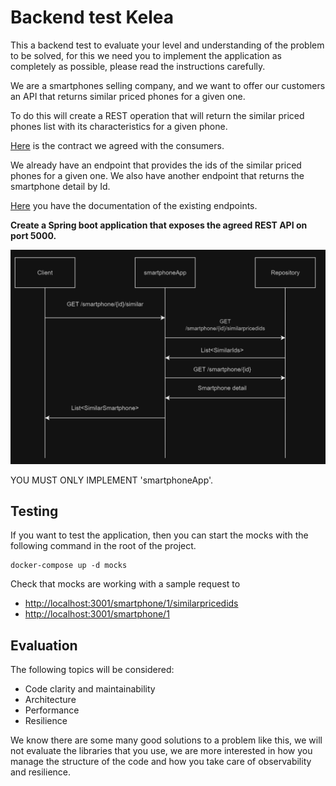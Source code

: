 # Backend test Kelea
This a backend test to evaluate your level and understanding of the problem to be solved, 
for this we need you to implement the application as completely as possible, please read the instructions carefully.

We are a smartphones selling company, and we want to offer our customers an API that returns similar priced phones 
for a given one. 

To do this will create a REST operation that will return the similar priced phones list with its characteristics 
for a given phone. 

[Here](./similarPricedSmartphones.yaml) is the contract we agreed with the consumers.

We already have an endpoint that provides the ids of the similar priced phones for a given one. 
We also have another endpoint that returns the smartphone detail by Id. 

[Here](./APIs.yaml) you have the documentation of the existing endpoints.

**Create a Spring boot application that exposes the agreed REST API on port 5000.**

![Diagram](./assets/diagram.png "Diagram")

YOU MUST ONLY IMPLEMENT 'smartphoneApp'. 

## Testing
If you want to test the application, 
then you can start the mocks with the following command in the root of the project.
```
docker-compose up -d mocks
```
Check that mocks are working with a sample request to
- [http://localhost:3001/smartphone/1/similarpricedids](http://localhost:3001/smartphone/1/similarpricedids)
- [http://localhost:3001/smartphone/1](http://localhost:3001/smartphone/1)


## Evaluation

The following topics will be considered:

- Code clarity and maintainability
- Architecture
- Performance
- Resilience

We know there are some many good solutions to a problem like this, we will not evaluate the libraries that you use, 
we are more interested in how you manage the structure of the code and how you take care of observability and resilience. 
